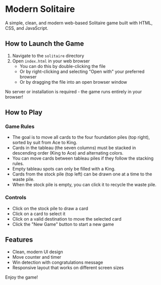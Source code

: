# Modern Solitaire

A simple, clean, and modern web-based Solitaire game built with HTML, CSS, and JavaScript.

## How to Launch the Game

1. Navigate to the `solitaire` directory
2. Open `index.html` in your web browser
   - You can do this by double-clicking the file
   - Or by right-clicking and selecting "Open with" your preferred browser
   - Or by dragging the file into an open browser window

No server or installation is required - the game runs entirely in your browser!

## How to Play

### Game Rules

- The goal is to move all cards to the four foundation piles (top right), sorted by suit from Ace to King.
- Cards in the tableau (the seven columns) must be stacked in descending order (King to Ace) and alternating colors.
- You can move cards between tableau piles if they follow the stacking rules.
- Empty tableau spots can only be filled with a King.
- Cards from the stock pile (top left) can be drawn one at a time to the waste pile.
- When the stock pile is empty, you can click it to recycle the waste pile.

### Controls

- Click on the stock pile to draw a card
- Click on a card to select it
- Click on a valid destination to move the selected card
- Click the "New Game" button to start a new game

## Features

- Clean, modern UI design
- Move counter and timer
- Win detection with congratulations message
- Responsive layout that works on different screen sizes

Enjoy the game! 